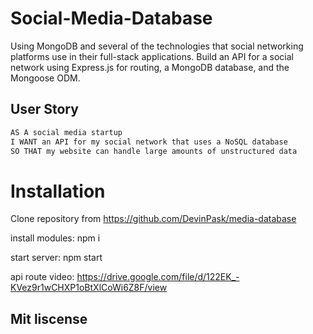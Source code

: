 # Social-Media-Database

Using MongoDB  and several of the technologies that social networking platforms use in their full-stack applications.  Build an API for a social network using Express.js for routing, a MongoDB database, and the Mongoose ODM.



## User Story

```md
AS A social media startup
I WANT an API for my social network that uses a NoSQL database
SO THAT my website can handle large amounts of unstructured data
```




# Installation
Clone repository from https://github.com/DevinPask/media-database

install modules: npm i

start server: npm start

api route video: https://drive.google.com/file/d/122EK_-KVez9r1wCHXP1oBtXlCoWi6Z8F/view

## Mit liscense
